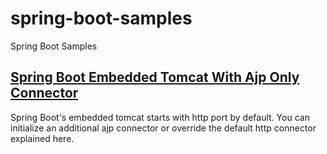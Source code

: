 # spring-boot-samples
Spring Boot Samples

## [Spring Boot Embedded Tomcat With Ajp Only Connector](https://github.com/ozkansari/spring-boot-samples/tree/master/spring-boot-embedded-tomcat-ajponly)

Spring Boot's embedded tomcat starts with http port by default. You can initialize an additional ajp connector or override the default http connector explained here.

